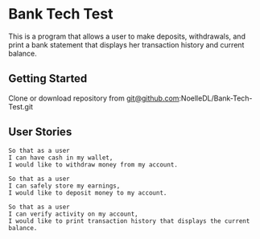 # Bank Tech Test
This is a program that allows a user to make deposits, withdrawals, and print a bank statement that displays her transaction history and current balance.

## Getting Started

Clone or download repository from git@github.com:NoelleDL/Bank-Tech-Test.git

## User Stories

```
So that as a user
I can have cash in my wallet,
I would like to withdraw money from my account.
```
```
So that as a user
I can safely store my earnings,
I would like to deposit money to my account.
```
```
So that as a user
I can verify activity on my account,
I would like to print transaction history that displays the current balance.
```

